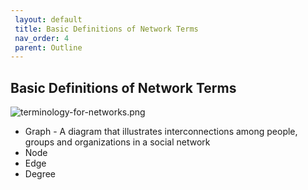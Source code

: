 ```yaml
---
 layout: default
 title: Basic Definitions of Network Terms
 nav_order: 4
 parent: Outline
---
```


## Basic Definitions of Network Terms

![terminology-for-networks.png]({{site.baseurl}}/terminology-for-networks.png)

- Graph - A diagram that illustrates interconnections among people, groups and organizations in a social network
- Node
- Edge
- Degree
